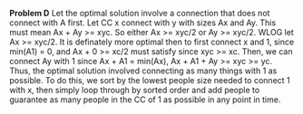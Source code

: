 **Problem D**
Let the optimal solution involve a connection that does not connect with A first.
Let CC x connect with y with sizes Ax and Ay. This must mean Ax + Ay >= xyc.
So either Ax >= xyc/2 or Ay >= xyc/2. WLOG let Ax >= xyc/2. It is definately 
more optimal then to first connect x and 1, since min(A1) = 0, and Ax + 0 >= xc/2 
must satisfy since xyc >= xc. Then, we can connect Ay with 1 since Ax + A1 = min(Ax),
Ax + A1 + Ay >= xyc >= yc.
Thus, the optimal solution involved connecting as many things with 1 as possible. 
To do this, we sort by the lowest people size needed to connect 1 with x, then simply
loop through by sorted order and add people to guarantee as many people in the CC
of 1 as possible in any point in time. 